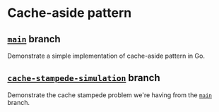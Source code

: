# Cache-aside pattern

## [`main`](https://github.com/husniadil/cache-aside-pattern/tree/main) branch

Demonstrate a simple implementation of cache-aside pattern in Go.

## [`cache-stampede-simulation`](https://github.com/husniadil/cache-aside-pattern/tree/cache-stampede-simulation) branch

Demonstrate the cache stampede problem we're having from the [`main`](https://github.com/husniadil/cache-aside-pattern/tree/main) branch.
